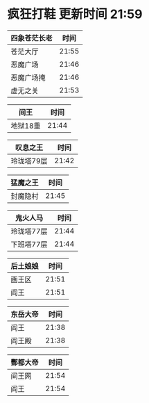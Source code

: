 # 疯狂打鞋 更新时间 21:59

| 四象苍茫长老   | 时间    |
|--------|-------|
| 苍茫大厅 | 21:55 |
| 恶魔广场 | 21:46 |
| 恶魔广场掩 | 21:46 |
| 虚无之关 | 21:53 |

| 间王   | 时间    |
|--------|-------|
| 地狱18重 | 21:44 |

| 叹息之王   | 时间    |
|--------|-------|
| 玲珑塔79层 | 21:42 |

| 猛魔之王   | 时间    |
|--------|-------|
| 封魔隐村 | 21:45 |

| 鬼火人马   | 时间    |
|--------|-------|
| 玲珑塔77层 | 21:44 |
| 下班塔77层 | 21:44 |

| 后土娘娘   | 时间    |
|--------|-------|
| 画王区 | 21:51 |
| 阎王 | 21:51 |

| 东岳大帝   | 时间    |
|--------|-------|
| 阎王 | 21:38 |
| 阎王殿 | 21:38 |

| 酆都大帝   | 时间    |
|--------|-------|
| 间王网 | 21:54 |
| 阎王 | 21:54 |
